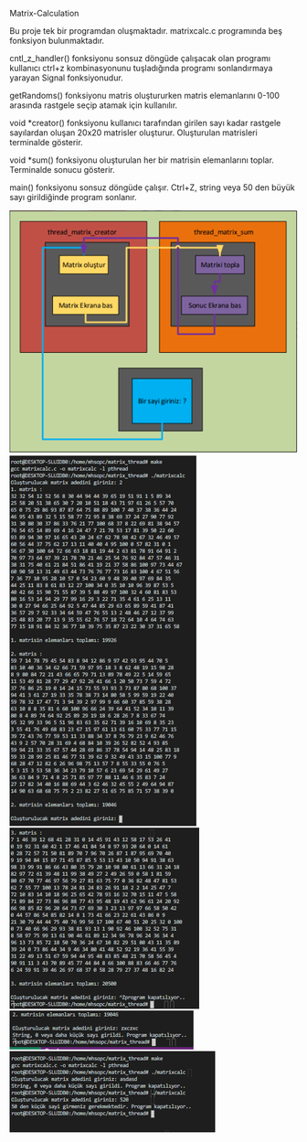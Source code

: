 Matrix-Calculation

Bu proje tek bir programdan oluşmaktadır. matrixcalc.c programında beş fonksiyon bulunmaktadır.

cntl_z_handler() fonksiyonu sonsuz döngüde çalışacak olan programı kullanıcı ctrl+z kombinasyonunu tuşladığında programı sonlandırmaya yarayan Signal fonksiyonudur.

getRandoms() fonksiyonu matris oluştururken matris elemanlarını 0-100 arasında rastgele seçip atamak için kullanılır.

void *creator() fonksiyonu kullanıcı tarafından girilen sayı kadar rastgele sayılardan oluşan 20x20 matrisler oluşturur. Oluşturulan matrisleri terminalde gösterir.

void *sum() fonksiyonu oluşturulan her bir matrisin elemanlarını toplar. Terminalde sonucu gösterir.

main() fonksiyonu sonsuz döngüde çalışır. Ctrl+Z, string veya 50 den büyük sayı girildiğinde program sonlanır. 
 
![SS5](https://raw.githubusercontent.com/omerkucuker/Matrix-Calculation/main/ss5.png)
![SS1](https://raw.githubusercontent.com/omerkucuker/Matrix-Calculation/main/ss1.PNG)
![SS3](https://raw.githubusercontent.com/omerkucuker/Matrix-Calculation/main/ss3.PNG)
![SS4](https://raw.githubusercontent.com/omerkucuker/Matrix-Calculation/main/ss4.PNG)
![SS2](https://raw.githubusercontent.com/omerkucuker/Matrix-Calculation/main/ss2.PNG)
